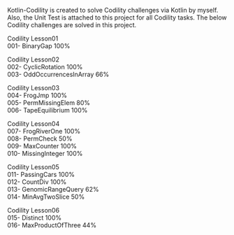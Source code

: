 Kotlin-Codility is created to solve Codility challenges via Kotlin by myself.
Also, the Unit Test is attached to this project for all Codility tasks.
The below Codility challenges are solved in this project.

Codility Lesson01  
001- BinaryGap 100%

Codility Lesson02  
002- CyclicRotation 100%  
003- OddOccurrencesInArray 66%  

Codility Lesson03  
004- FrogJmp 100%  
005- PermMissingElem 80%  
006- TapeEquilibrium 100%  

Codility Lesson04  
007- FrogRiverOne 100%  
008- PermCheck 50%  
009- MaxCounter 100%  
010- MissingInteger 100%  

Codility Lesson05  
011- PassingCars 100%  
012- CountDiv 100%  
013- GenomicRangeQuery 62%  
014- MinAvgTwoSlice 50%  

Codility Lesson06  
015- Distinct 100%  
016- MaxProductOfThree 44%  

